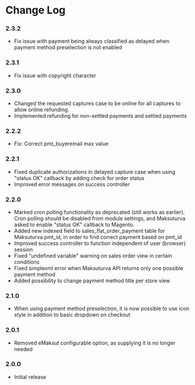 # Change Log

### 2.3.2

  * Fix issue with payment being always classified as delayed when payment method preselection is not enabled

### 2.3.1

  * Fix issue with copyright character

### 2.3.0

  * Changed the requested captures case to be online for all captures to allow online refunding.
  * Implemented refunding for non-settled payments and settled payments

### 2.2.2

  * Fix: Correct pmt_buyeremail max value

### 2.2.1

  * Fixed duplicate authorizations in delayed capture case when using "status OK" callback by adding check for order status
  * Improved error messages on success controller

### 2.2.0

  * Marked cron polling functionality as deprecated (still works as earlier).
  Cron polling should be disabled from module settings, and Maksuturva asked to enable "status OK" callback to Magento.
  * Added new indexed field to sales_flat_order_payment table for Maksuturva pmt_id, in order to find correct payment based on pmt_id
  * Improved success controller to function independent of user (browser) session
  * Fixed "undefined variable" warning on sales order view in certain conditions
  * Fixed simplexml error when Maksuturva API returns only one possible payment method
  * Added possibility to change payment method title per store view

### 2.1.0

  * When using payment method preselection, it is now possible to use icon style in addition to basic dropdown on checkout

### 2.0.1

  * Removed eMaksut configurable option, as supplying it is no longer needed

### 2.0.0

  * Initial release
